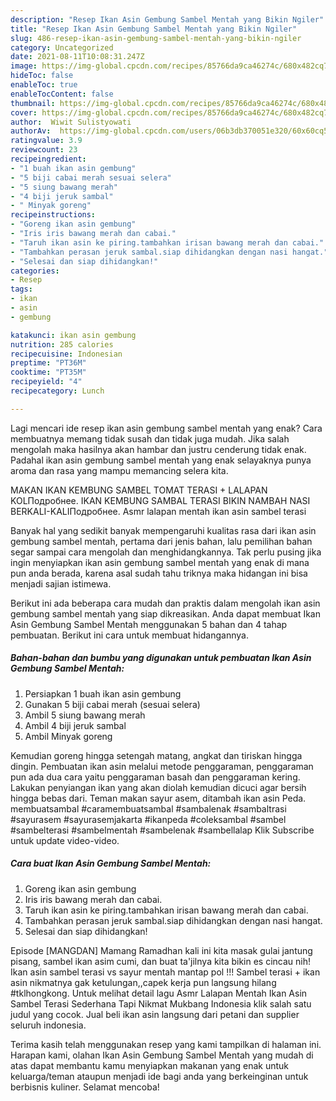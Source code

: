 ```yaml
---
description: "Resep Ikan Asin Gembung Sambel Mentah yang Bikin Ngiler"
title: "Resep Ikan Asin Gembung Sambel Mentah yang Bikin Ngiler"
slug: 486-resep-ikan-asin-gembung-sambel-mentah-yang-bikin-ngiler
category: Uncategorized
date: 2021-08-11T10:08:31.247Z
image: https://img-global.cpcdn.com/recipes/85766da9ca46274c/680x482cq70/ikan-asin-gembung-sambel-mentah-foto-resep-utama.jpg
hideToc: false
enableToc: true
enableTocContent: false
thumbnail: https://img-global.cpcdn.com/recipes/85766da9ca46274c/680x482cq70/ikan-asin-gembung-sambel-mentah-foto-resep-utama.jpg
cover: https://img-global.cpcdn.com/recipes/85766da9ca46274c/680x482cq70/ikan-asin-gembung-sambel-mentah-foto-resep-utama.jpg
author:  Wiwit Sulistyowati
authorAv:  https://img-global.cpcdn.com/users/06b3db370051e320/60x60cq50/avatar.jpg
ratingvalue: 3.9
reviewcount: 23
recipeingredient:
- "1 buah ikan asin gembung"
- "5 biji cabai merah sesuai selera"
- "5 siung bawang merah"
- "4 biji jeruk sambal"
- " Minyak goreng"
recipeinstructions:
- "Goreng ikan asin gembung"
- "Iris iris bawang merah dan cabai."
- "Taruh ikan asin ke piring.tambahkan irisan bawang merah dan cabai."
- "Tambahkan perasan jeruk sambal.siap dihidangkan dengan nasi hangat."
- "Selesai dan siap dihidangkan!"
categories:
- Resep
tags:
- ikan
- asin
- gembung

katakunci: ikan asin gembung 
nutrition: 285 calories
recipecuisine: Indonesian
preptime: "PT36M"
cooktime: "PT35M"
recipeyield: "4"
recipecategory: Lunch

---
```



Lagi mencari ide resep ikan asin gembung sambel mentah yang enak? Cara membuatnya memang tidak susah dan tidak juga mudah. Jika salah mengolah maka hasilnya akan hambar dan justru cenderung tidak enak. Padahal ikan asin gembung sambel mentah yang enak selayaknya punya aroma dan rasa yang mampu memancing selera kita.


MAKAN IKAN KEMBUNG SAMBEL TOMAT TERASI + LALAPAN KOLПодробнее. IKAN KEMBUNG SAMBAL TERASI BIKIN NAMBAH NASI BERKALI-KALIПодробнее. Asmr lalapan mentah ikan asin sambel terasi

Banyak hal yang sedikit banyak mempengaruhi kualitas rasa dari ikan asin gembung sambel mentah, pertama dari jenis bahan, lalu pemilihan bahan segar sampai cara mengolah dan menghidangkannya. Tak perlu pusing jika ingin menyiapkan ikan asin gembung sambel mentah yang enak di mana pun anda berada, karena asal sudah tahu triknya maka hidangan ini bisa menjadi sajian istimewa.


Berikut ini ada beberapa cara mudah dan praktis dalam mengolah ikan asin gembung sambel mentah yang siap dikreasikan. Anda dapat membuat Ikan Asin Gembung Sambel Mentah menggunakan 5 bahan dan 4 tahap pembuatan. Berikut ini cara untuk membuat hidangannya.

<!--inarticleads1-->

##### Bahan-bahan dan bumbu yang digunakan untuk pembuatan Ikan Asin Gembung Sambel Mentah:

1. Persiapkan 1 buah ikan asin gembung
1. Gunakan 5 biji cabai merah (sesuai selera)
1. Ambil 5 siung bawang merah
1. Ambil 4 biji jeruk sambal
1. Ambil  Minyak goreng


Kemudian goreng hingga setengah matang, angkat dan tiriskan hingga dingin. Pembuatan ikan asin melalui metode penggaraman, penggaraman pun ada dua cara yaitu penggaraman basah dan penggaraman kering. Lakukan penyiangan ikan yang akan diolah kemudian dicuci agar bersih hingga bebas dari. Teman makan sayur asem, ditambah ikan asin Peda. membuatsambal #caramembuatsambal #sambalenak #sambaltrasi #sayurasem #sayurasemjakarta #ikanpeda #coleksambal #sambel #sambelterasi #sambelmentah #sambelenak #sambellalap Klik Subscribe untuk update video-video. 

<!--inarticleads2-->

##### Cara buat Ikan Asin Gembung Sambel Mentah:

1. Goreng ikan asin gembung
1. Iris iris bawang merah dan cabai.
1. Taruh ikan asin ke piring.tambahkan irisan bawang merah dan cabai.
1. Tambahkan perasan jeruk sambal.siap dihidangkan dengan nasi hangat.
1. Selesai dan siap dihidangkan!

Episode [MANGDAN] Mamang Ramadhan kali ini kita masak gulai jantung pisang, sambel ikan asim cumi, dan buat ta&#39;jilnya kita bikin es cincau nih! Ikan asin sambel terasi vs sayur mentah mantap pol !!! Sambel terasi + ikan asin nikmatnya gak ketulungan,,capek kerja pun langsung hilang #tklhongkong. Untuk melihat detail lagu Asmr Lalapan Mentah Ikan Asin Sambel Terasi Sederhana Tapi Nikmat Mukbang Indonesia klik salah satu judul yang cocok. Jual beli ikan asin langsung dari petani dan supplier seluruh indonesia. 

Terima kasih telah menggunakan resep yang kami tampilkan di halaman ini. Harapan kami, olahan Ikan Asin Gembung Sambel Mentah yang mudah di atas dapat membantu kamu menyiapkan makanan yang enak untuk keluarga/teman ataupun menjadi ide bagi anda yang berkeinginan untuk berbisnis kuliner. Selamat mencoba!
